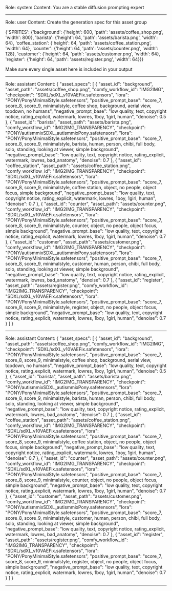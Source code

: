 Role: system
Content: You are a stable diffusion prompting expert
__________________
Role: user
Content: Create the generation spec for this asset group



{'SPRITES': {'background': {'height': 600, 'path': 'assets/coffee_shop.png', 'width': 800}, 'barista': {'height': 64, 'path': 'assets/barista.png', 'width': 64}, 'coffee_station': {'height': 64, 'path': 'assets/coffee_station.png', 'width': 64}, 'counter': {'height': 64, 'path': 'assets/counter.png', 'width': 128}, 'customer': {'height': 64, 'path': 'assets/customer.png', 'width': 64}, 'register': {'height': 64, 'path': 'assets/register.png', 'width': 64}}}



Make sure every single asset here is included in your output
__________________
Role: assistant
Content: {
  "asset_specs": [
    {
      "asset_id": "background",
      "asset_path": "assets/coffee_shop.png",
      "comfy_workflow_id": "IMG2IMG",
      "checkpoint": "SDXL/sdXL_v10VAEFix.safetensors",
      "lora": "PONY/PonyMinimalStyle.safetensors",
      "positive_prompt_base": "score_7, score_8, score_9, minimalstyle, coffee shop, background, aerial view, topdown, no humans",
      "negative_prompt_base": "low quality, text, copyright notice, rating_explicit, watermark, lowres, 1boy, 1girl, human",
      "denoise": 0.5
    },
    {
      "asset_id": "barista",
      "asset_path": "assets/barista.png",
      "comfy_workflow_id": "IMG2IMG_TRANSPARENCY",
      "checkpoint": "PONY/autismmixSDXL_autismmixPony.safetensors",
      "lora": "PONY/PonyMinimalStyle.safetensors",
      "positive_prompt_base": "score_7, score_8, score_9, minimalstyle, barista, human, person, chibi, full body, solo, standing, looking at viewer, simple background",
      "negative_prompt_base": "low quality, text, copyright notice, rating_explicit, watermark, lowres, bad_anatomy",
      "denoise": 0.7
    },
    {
      "asset_id": "coffee_station",
      "asset_path": "assets/coffee_station.png",
      "comfy_workflow_id": "IMG2IMG_TRANSPARENCY",
      "checkpoint": "SDXL/sdXL_v10VAEFix.safetensors",
      "lora": "PONY/PonyMinimalStyle.safetensors",
      "positive_prompt_base": "score_7, score_8, score_9, minimalstyle, coffee station, object, no people, object focus, simple background",
      "negative_prompt_base": "low quality, text, copyright notice, rating_explicit, watermark, lowres, 1boy, 1girl, human",
      "denoise": 0.7
    },
    {
      "asset_id": "counter",
      "asset_path": "assets/counter.png",
      "comfy_workflow_id": "IMG2IMG_TRANSPARENCY",
      "checkpoint": "SDXL/sdXL_v10VAEFix.safetensors",
      "lora": "PONY/PonyMinimalStyle.safetensors",
      "positive_prompt_base": "score_7, score_8, score_9, minimalstyle, counter, object, no people, object focus, simple background",
      "negative_prompt_base": "low quality, text, copyright notice, rating_explicit, watermark, lowres, 1boy, 1girl, human",
      "denoise": 0.7
    },
    {
      "asset_id": "customer",
      "asset_path": "assets/customer.png",
      "comfy_workflow_id": "IMG2IMG_TRANSPARENCY",
      "checkpoint": "PONY/autismmixSDXL_autismmixPony.safetensors",
      "lora": "PONY/PonyMinimalStyle.safetensors",
      "positive_prompt_base": "score_7, score_8, score_9, minimalstyle, customer, human, person, chibi, full body, solo, standing, looking at viewer, simple background",
      "negative_prompt_base": "low quality, text, copyright notice, rating_explicit, watermark, lowres, bad_anatomy",
      "denoise": 0.7
    },
    {
      "asset_id": "register",
      "asset_path": "assets/register.png",
      "comfy_workflow_id": "IMG2IMG_TRANSPARENCY",
      "checkpoint": "SDXL/sdXL_v10VAEFix.safetensors",
      "lora": "PONY/PonyMinimalStyle.safetensors",
      "positive_prompt_base": "score_7, score_8, score_9, minimalstyle, register, object, no people, object focus, simple background",
      "negative_prompt_base": "low quality, text, copyright notice, rating_explicit, watermark, lowres, 1boy, 1girl, human",
      "denoise": 0.7
    }
  ]
}
__________________
Role: assistant
Content: {
 "asset_specs": [
  {
   "asset_id": "background",
   "asset_path": "assets/coffee_shop.png",
   "comfy_workflow_id": "IMG2IMG",
   "checkpoint": "SDXL/sdXL_v10VAEFix.safetensors",
   "lora": "PONY/PonyMinimalStyle.safetensors",
   "positive_prompt_base": "score_7, score_8, score_9, minimalstyle, coffee shop, background, aerial view, topdown, no humans",
   "negative_prompt_base": "low quality, text, copyright notice, rating_explicit, watermark, lowres, 1boy, 1girl, human",
   "denoise": 0.5
  },
  {
   "asset_id": "barista",
   "asset_path": "assets/barista.png",
   "comfy_workflow_id": "IMG2IMG_TRANSPARENCY",
   "checkpoint": "PONY/autismmixSDXL_autismmixPony.safetensors",
   "lora": "PONY/PonyMinimalStyle.safetensors",
   "positive_prompt_base": "score_7, score_8, score_9, minimalstyle, barista, human, person, chibi, full body, solo, standing, looking at viewer, simple background",
   "negative_prompt_base": "low quality, text, copyright notice, rating_explicit, watermark, lowres, bad_anatomy",
   "denoise": 0.7
  },
  {
   "asset_id": "coffee_station",
   "asset_path": "assets/coffee_station.png",
   "comfy_workflow_id": "IMG2IMG_TRANSPARENCY",
   "checkpoint": "SDXL/sdXL_v10VAEFix.safetensors",
   "lora": "PONY/PonyMinimalStyle.safetensors",
   "positive_prompt_base": "score_7, score_8, score_9, minimalstyle, coffee station, object, no people, object focus, simple background",
   "negative_prompt_base": "low quality, text, copyright notice, rating_explicit, watermark, lowres, 1boy, 1girl, human",
   "denoise": 0.7
  },
  {
   "asset_id": "counter",
   "asset_path": "assets/counter.png",
   "comfy_workflow_id": "IMG2IMG_TRANSPARENCY",
   "checkpoint": "SDXL/sdXL_v10VAEFix.safetensors",
   "lora": "PONY/PonyMinimalStyle.safetensors",
   "positive_prompt_base": "score_7, score_8, score_9, minimalstyle, counter, object, no people, object focus, simple background",
   "negative_prompt_base": "low quality, text, copyright notice, rating_explicit, watermark, lowres, 1boy, 1girl, human",
   "denoise": 0.7
  },
  {
   "asset_id": "customer",
   "asset_path": "assets/customer.png",
   "comfy_workflow_id": "IMG2IMG_TRANSPARENCY",
   "checkpoint": "PONY/autismmixSDXL_autismmixPony.safetensors",
   "lora": "PONY/PonyMinimalStyle.safetensors",
   "positive_prompt_base": "score_7, score_8, score_9, minimalstyle, customer, human, person, chibi, full body, solo, standing, looking at viewer, simple background",
   "negative_prompt_base": "low quality, text, copyright notice, rating_explicit, watermark, lowres, bad_anatomy",
   "denoise": 0.7
  },
  {
   "asset_id": "register",
   "asset_path": "assets/register.png",
   "comfy_workflow_id": "IMG2IMG_TRANSPARENCY",
   "checkpoint": "SDXL/sdXL_v10VAEFix.safetensors",
   "lora": "PONY/PonyMinimalStyle.safetensors",
   "positive_prompt_base": "score_7, score_8, score_9, minimalstyle, register, object, no people, object focus, simple background",
   "negative_prompt_base": "low quality, text, copyright notice, rating_explicit, watermark, lowres, 1boy, 1girl, human",
   "denoise": 0.7
  }
 ]
}
__________________
